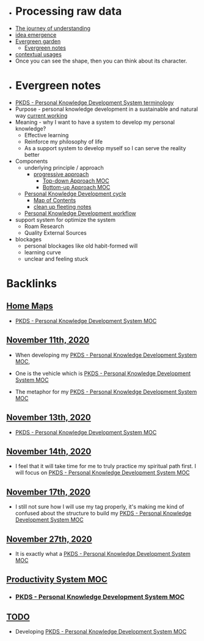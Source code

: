 - # Processing raw data
- [The journey of understanding](<The journey of understanding.md>)
- [idea emergence](<idea emergence.md>)
- [Evergreen garden](<Evergreen garden.md>)
    - [Evergreen notes](<Evergreen notes.md>)
- [contextual usages](<contextual usages.md>)
- Once you can see the shape, then you can think about its character.
- # Evergreen notes
- [PKDS - Personal Knowledge Development System terminology](<PKDS - Personal Knowledge Development System terminology.md>)
- Purpose - personal knowledge development in a sustainable and natural way [current working](<current working.md>)
- Meaning - why I want to have a system to develop my personal knowledge?
    - Effective learning
    - Reinforce my philosophy of life
    - As a support system to develop myself so I can serve the reality better
- Components
    - underlying principle / approach
        - [progressive approach](<progressive approach.md>)
            - [Top-down Approach MOC](<Top-down Approach MOC.md>)
            - [Bottom-up Approach MOC](<Bottom-up Approach MOC.md>)
    - [Personal Knowledge Development cycle](<Personal Knowledge Development cycle.md>)
        - [Map of Contents](<Map of Contents.md>)
        - [clean up fleeting notes](<clean up fleeting notes.md>)
    - [Personal Knowledge Development workflow](<Personal Knowledge Development workflow.md>)
- support system for optimize the system
    - Roam Research
    - Quality External Sources
- blockages
    - personal blockages like old habit-formed will
    - learning curve 
    - unclear and feeling stuck

# Backlinks
## [Home Maps](<Home Maps.md>)
- [PKDS - Personal Knowledge Development System MOC](<PKDS - Personal Knowledge Development System MOC.md>)

## [November 11th, 2020](<November 11th, 2020.md>)
- When developing my [PKDS - Personal Knowledge Development System MOC](<PKDS - Personal Knowledge Development System MOC.md>),

- One is the vehicle which is [PKDS - Personal Knowledge Development System MOC](<PKDS - Personal Knowledge Development System MOC.md>)

- The metaphor for my [PKDS - Personal Knowledge Development System MOC](<PKDS - Personal Knowledge Development System MOC.md>)

## [November 13th, 2020](<November 13th, 2020.md>)
- [PKDS - Personal Knowledge Development System MOC](<PKDS - Personal Knowledge Development System MOC.md>)

## [November 14th, 2020](<November 14th, 2020.md>)
- I feel that it will take time for me to truly practice my spiritual path first. I will focus on [PKDS - Personal Knowledge Development System MOC](<PKDS - Personal Knowledge Development System MOC.md>)

## [November 17th, 2020](<November 17th, 2020.md>)
- I still not sure how I will use my tag properly, it's making me kind of confused about the structure to build my [PKDS - Personal Knowledge Development System MOC](<PKDS - Personal Knowledge Development System MOC.md>)

## [November 27th, 2020](<November 27th, 2020.md>)
- It is exactly what a [PKDS - Personal Knowledge Development System MOC](<PKDS - Personal Knowledge Development System MOC.md>)

## [Productivity System MOC](<Productivity System MOC.md>)
- ### [PKDS - Personal Knowledge Development System MOC](<PKDS - Personal Knowledge Development System MOC.md>)

## [TODO](<TODO.md>)
- Developing [PKDS - Personal Knowledge Development System MOC](<PKDS - Personal Knowledge Development System MOC.md>)

